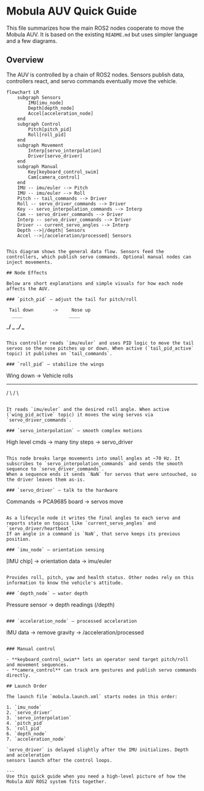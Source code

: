 # Mobula AUV Quick Guide

This file summarizes how the main ROS2 nodes cooperate to move the Mobula AUV. It is based on the existing `README.md` but uses simpler language and a few diagrams.

## Overview

The AUV is controlled by a chain of ROS2 nodes. Sensors publish data, controllers react, and servo commands eventually move the vehicle.

```mermaid
flowchart LR
    subgraph Sensors
        IMU[imu_node]
        Depth[depth_node]
        Accel[acceleration_node]
    end
    subgraph Control
        Pitch[pitch_pid]
        Roll[roll_pid]
    end
    subgraph Movement
        Interp[servo_interpolation]
        Driver[servo_driver]
    end
    subgraph Manual
        Key[keyboard_control_swim]
        Cam[camera_control]
    end
    IMU -- imu/euler --> Pitch
    IMU -- imu/euler --> Roll
    Pitch -- tail_commands --> Driver
    Roll -- servo_driver_commands --> Driver
    Key -- servo_interpolation_commands --> Interp
    Cam -- servo_driver_commands --> Driver
    Interp -- servo_driver_commands --> Driver
    Driver -- current_servo_angles --> Interp
    Depth -->|/depth| Sensors
    Accel -->|/acceleration/processed| Sensors
```
```

This diagram shows the general data flow. Sensors feed the controllers, which publish servo commands. Optional manual nodes can inject movements.

## Node Effects

Below are short explanations and simple visuals for how each node affects the AUV.

### `pitch_pid` – adjust the tail for pitch/roll

```
     Tail down       ->     Nose up
      ____                 ____
_____/    \_____     ____/    \____
```

This controller reads `imu/euler` and uses PID logic to move the tail servos so the nose pitches up or down. When active (`tail_pid_active` topic) it publishes on `tail_commands`.

### `roll_pid` – stabilize the wings

```
  Wing down  ->  Vehicle rolls
  ____            ____
 /    \          /    \
```

It reads `imu/euler` and the desired roll angle. When active (`wing_pid_active` topic) it moves the wing servos via `servo_driver_commands`.

### `servo_interpolation` – smooth complex motions

```
High level cmds -> many tiny steps -> servo_driver
```

This node breaks large movements into small angles at ~70 Hz. It subscribes to `servo_interpolation_commands` and sends the smooth sequence to `servo_driver_commands`.
When a sequence ends it sends `NaN` for servos that were untouched, so the driver leaves them as-is.

### `servo_driver` – talk to the hardware

```
Commands -> PCA9685 board -> servos move
```

As a lifecycle node it writes the final angles to each servo and reports state on topics like `current_servo_angles` and `servo_driver/heartbeat`.
If an angle in a command is `NaN`, that servo keeps its previous position.

### `imu_node` – orientation sensing

```
[IMU chip] -> orientation data -> imu/euler
```

Provides roll, pitch, yaw and health status. Other nodes rely on this information to know the vehicle's attitude.

### `depth_node` – water depth

```
Pressure sensor -> depth readings (/depth)
```

### `acceleration_node` – processed acceleration

```
IMU data -> remove gravity -> /acceleration/processed
```

### Manual control

- **keyboard_control_swim** lets an operator send target pitch/roll and movement sequences.
- **camera_control** can track arm gestures and publish servo commands directly.

## Launch Order

The launch file `mobula.launch.xml` starts nodes in this order:

1. `imu_node`
2. `servo_driver`
3. `servo_interpolation`
4. `pitch_pid`
5. `roll_pid`
6. `depth_node`
7. `acceleration_node`

`servo_driver` is delayed slightly after the IMU initializes. Depth and acceleration
sensors launch after the control loops.

---
Use this quick guide when you need a high-level picture of how the Mobula AUV ROS2 system fits together.
